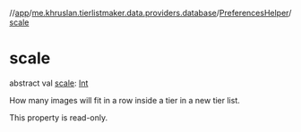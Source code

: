 //[app](../../../index.md)/[me.khruslan.tierlistmaker.data.providers.database](../index.md)/[PreferencesHelper](index.md)/[scale](scale.md)

# scale

abstract val [scale](scale.md): [Int](https://kotlinlang.org/api/latest/jvm/stdlib/kotlin/-int/index.html)

How many images will fit in a row inside a tier in a new tier list.

This property is read-only.
